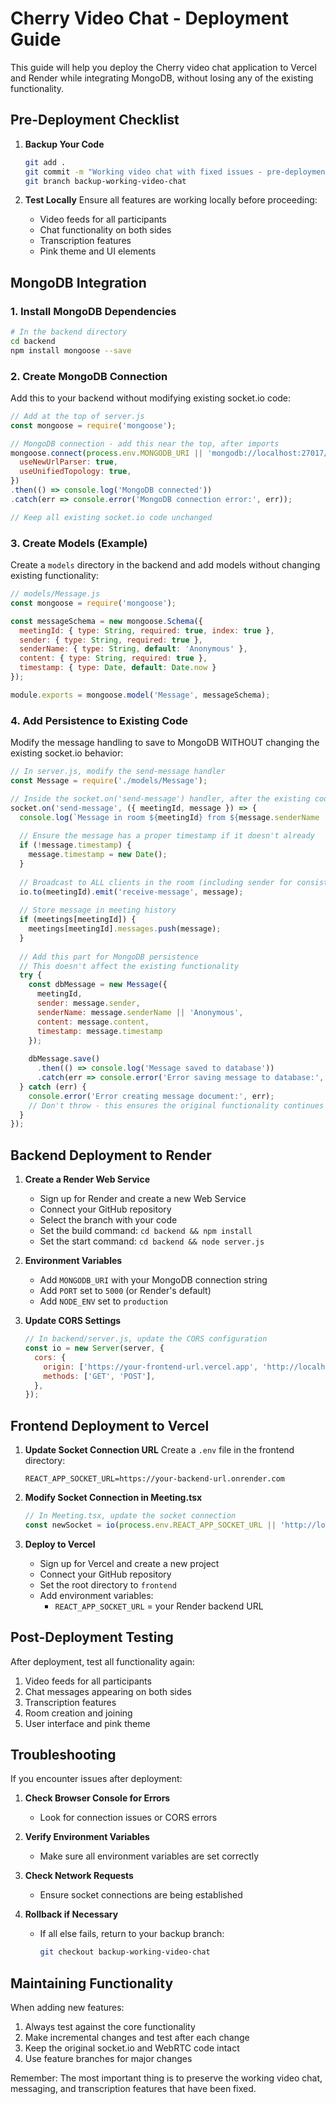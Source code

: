 # Cherry Video Chat - Deployment Guide

This guide will help you deploy the Cherry video chat application to Vercel and Render while integrating MongoDB, without losing any of the existing functionality.

## Pre-Deployment Checklist

1. **Backup Your Code**
   ```bash
   git add .
   git commit -m "Working video chat with fixed issues - pre-deployment"
   git branch backup-working-video-chat
   ```

2. **Test Locally**
   Ensure all features are working locally before proceeding:
   - Video feeds for all participants
   - Chat functionality on both sides
   - Transcription features
   - Pink theme and UI elements

## MongoDB Integration

### 1. Install MongoDB Dependencies
```bash
# In the backend directory
cd backend
npm install mongoose --save
```

### 2. Create MongoDB Connection
Add this to your backend without modifying existing socket.io code:

```javascript
// Add at the top of server.js
const mongoose = require('mongoose');

// MongoDB connection - add this near the top, after imports
mongoose.connect(process.env.MONGODB_URI || 'mongodb://localhost:27017/cherry', {
  useNewUrlParser: true,
  useUnifiedTopology: true,
})
.then(() => console.log('MongoDB connected'))
.catch(err => console.error('MongoDB connection error:', err));

// Keep all existing socket.io code unchanged
```

### 3. Create Models (Example)
Create a `models` directory in the backend and add models without changing existing functionality:

```javascript
// models/Message.js
const mongoose = require('mongoose');

const messageSchema = new mongoose.Schema({
  meetingId: { type: String, required: true, index: true },
  sender: { type: String, required: true },
  senderName: { type: String, default: 'Anonymous' },
  content: { type: String, required: true },
  timestamp: { type: Date, default: Date.now }
});

module.exports = mongoose.model('Message', messageSchema);
```

### 4. Add Persistence to Existing Code
Modify the message handling to save to MongoDB WITHOUT changing the existing socket.io behavior:

```javascript
// In server.js, modify the send-message handler
const Message = require('./models/Message');

// Inside the socket.on('send-message') handler, after the existing code:
socket.on('send-message', ({ meetingId, message }) => {
  console.log(`Message in room ${meetingId} from ${message.senderName || 'Anonymous'}: ${message.content}`);
  
  // Ensure the message has a proper timestamp if it doesn't already
  if (!message.timestamp) {
    message.timestamp = new Date();
  }
  
  // Broadcast to ALL clients in the room (including sender for consistency)
  io.to(meetingId).emit('receive-message', message);
  
  // Store message in meeting history
  if (meetings[meetingId]) {
    meetings[meetingId].messages.push(message);
  }
  
  // Add this part for MongoDB persistence
  // This doesn't affect the existing functionality
  try {
    const dbMessage = new Message({
      meetingId,
      sender: message.sender,
      senderName: message.senderName || 'Anonymous',
      content: message.content,
      timestamp: message.timestamp
    });
    
    dbMessage.save()
      .then(() => console.log('Message saved to database'))
      .catch(err => console.error('Error saving message to database:', err));
  } catch (err) {
    console.error('Error creating message document:', err);
    // Don't throw - this ensures the original functionality continues to work
  }
});
```

## Backend Deployment to Render

1. **Create a Render Web Service**
   - Sign up for Render and create a new Web Service
   - Connect your GitHub repository
   - Select the branch with your code
   - Set the build command: `cd backend && npm install`
   - Set the start command: `cd backend && node server.js`

2. **Environment Variables**
   - Add `MONGODB_URI` with your MongoDB connection string
   - Add `PORT` set to `5000` (or Render's default)
   - Add `NODE_ENV` set to `production`

3. **Update CORS Settings**
   ```javascript
   // In backend/server.js, update the CORS configuration
   const io = new Server(server, {
     cors: {
       origin: ['https://your-frontend-url.vercel.app', 'http://localhost:3000'],
       methods: ['GET', 'POST'],
     },
   });
   ```

## Frontend Deployment to Vercel

1. **Update Socket Connection URL**
   Create a `.env` file in the frontend directory:
   ```
   REACT_APP_SOCKET_URL=https://your-backend-url.onrender.com
   ```

2. **Modify Socket Connection in Meeting.tsx**
   ```javascript
   // In Meeting.tsx, update the socket connection
   const newSocket = io(process.env.REACT_APP_SOCKET_URL || 'http://localhost:5000');
   ```

3. **Deploy to Vercel**
   - Sign up for Vercel and create a new project
   - Connect your GitHub repository
   - Set the root directory to `frontend`
   - Add environment variables:
     - `REACT_APP_SOCKET_URL` = your Render backend URL

## Post-Deployment Testing

After deployment, test all functionality again:

1. Video feeds for all participants
2. Chat messages appearing on both sides
3. Transcription features
4. Room creation and joining
5. User interface and pink theme

## Troubleshooting

If you encounter issues after deployment:

1. **Check Browser Console for Errors**
   - Look for connection issues or CORS errors

2. **Verify Environment Variables**
   - Make sure all environment variables are set correctly

3. **Check Network Requests**
   - Ensure socket connections are being established

4. **Rollback if Necessary**
   - If all else fails, return to your backup branch:
     ```bash
     git checkout backup-working-video-chat
     ```

## Maintaining Functionality

When adding new features:

1. Always test against the core functionality
2. Make incremental changes and test after each change
3. Keep the original socket.io and WebRTC code intact
4. Use feature branches for major changes

Remember: The most important thing is to preserve the working video chat, messaging, and transcription features that have been fixed.
